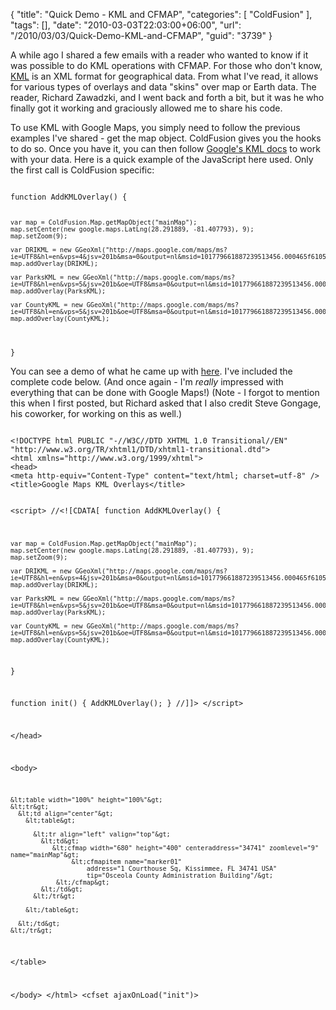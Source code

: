 {
	"title": "Quick Demo - KML and CFMAP",
	"categories": [
		"ColdFusion"
	],
	"tags": [],
	"date": "2010-03-03T22:03:00+06:00",
	"url": "/2010/03/03/Quick-Demo-KML-and-CFMAP",
	"guid": "3739"
}

A while ago I shared a few emails with a reader who wanted to know if it was possible to do KML operations with CFMAP. For those who don't know, <a href="http://code.google.com/apis/kml/documentation/kml_tut.html">KML</a> is an XML format for geographical data. From what I've read, it allows for various types of overlays and data "skins" over map or Earth data. The reader, Richard Zawadzki, and I went back and forth a bit, but it was he who finally got it working and graciously allowed me to share his code.
<!--more-->
<p/>

To use KML with Google Maps, you simply need to follow the previous examples I've shared - get the map object. ColdFusion gives you the hooks to do so. Once you have it, you can then follow <a href="http://code.google.com/apis/kml/documentation/topicsinkml.html">Google's KML docs</a> to work with your data. Here is a quick example of the JavaScript here used. Only the first call is ColdFusion specific:

<p/>

<code>
function AddKMLOverlay() {
	
	var map = ColdFusion.Map.getMapObject("mainMap");
	map.setCenter(new google.maps.LatLng(28.291889, -81.407793), 9);
	map.setZoom(9);
	
	var DRIKML = new GGeoXml("http://maps.google.com/maps/ms?ie=UTF8&hl=en&vps=4&jsv=201b&msa=0&output=nl&msid=101779661887239513456.000465f6105cf06ca4c63"); 
	map.addOverlay(DRIKML);
	
	var ParksKML = new GGeoXml("http://maps.google.com/maps/ms?ie=UTF8&hl=en&vps=5&jsv=201b&oe=UTF8&msa=0&output=nl&msid=101779661887239513456.000465f607e578d46cf83"); 
	map.addOverlay(ParksKML);
	
	var CountyKML = new GGeoXml("http://maps.google.com/maps/ms?ie=UTF8&hl=en&vps=5&jsv=201b&oe=UTF8&msa=0&output=nl&msid=101779661887239513456.00047e28dce659094bcb5"); 
	map.addOverlay(CountyKML);
 
}
</code>

<p/>

You can see a demo of what he came up with <a href="http://www.raymondcamden.com/demos/kmldemo/kmloverlay2.cfm">here</a>. I've included the complete code below. (And once again - I'm <i>really</i> impressed with everything that can be done with Google Maps!) (Note - I forgot to mention this when I first posted, but Richard asked that I also credit Steve Gongage, his coworker, for working on this as well.)

<p/>

<code>
&lt;!DOCTYPE html PUBLIC "-//W3C//DTD XHTML 1.0 Transitional//EN" "http://www.w3.org/TR/xhtml1/DTD/xhtml1-transitional.dtd"&gt;
&lt;html xmlns="http://www.w3.org/1999/xhtml"&gt;
&lt;head&gt;
&lt;meta http-equiv="Content-Type" content="text/html; charset=utf-8" /&gt;
&lt;title&gt;Google Maps KML Overlays&lt;/title&gt;

&lt;script&gt;
//&lt;![CDATA[
function AddKMLOverlay() {
	
	var map = ColdFusion.Map.getMapObject("mainMap");
	map.setCenter(new google.maps.LatLng(28.291889, -81.407793), 9);
	map.setZoom(9);
	
	var DRIKML = new GGeoXml("http://maps.google.com/maps/ms?ie=UTF8&hl=en&vps=4&jsv=201b&msa=0&output=nl&msid=101779661887239513456.000465f6105cf06ca4c63"); 
	map.addOverlay(DRIKML);
	
	var ParksKML = new GGeoXml("http://maps.google.com/maps/ms?ie=UTF8&hl=en&vps=5&jsv=201b&oe=UTF8&msa=0&output=nl&msid=101779661887239513456.000465f607e578d46cf83"); 
	map.addOverlay(ParksKML);
	
	var CountyKML = new GGeoXml("http://maps.google.com/maps/ms?ie=UTF8&hl=en&vps=5&jsv=201b&oe=UTF8&msa=0&output=nl&msid=101779661887239513456.00047e28dce659094bcb5"); 
	map.addOverlay(CountyKML);

}

function init() {
	AddKMLOverlay();
}
//]]&gt;
&lt;/script&gt;


&lt;/head&gt;

&lt;body&gt;

    &lt;table width="100%" height="100%"&gt;
    &lt;tr&gt;
      &lt;td align="center"&gt;
        &lt;table&gt;
          
          &lt;tr align="left" valign="top"&gt;
            &lt;td&gt;
               &lt;cfmap width="680" height="400" centeraddress="34741" zoomlevel="9" name="mainMap"&gt;    
                    &lt;cfmapitem name="marker01"    
                        address="1 Courthouse Sq, Kissimmee, FL 34741 USA"    
                        tip="Osceola County Administration Building"/&gt;    
                &lt;/cfmap&gt;
            &lt;/td&gt;
          &lt;/tr&gt;

        &lt;/table&gt;

      &lt;/td&gt;
    &lt;/tr&gt;
  &lt;/table&gt;

&lt;/body&gt;
&lt;/html&gt;
&lt;cfset ajaxOnLoad("init")&gt;
</code>